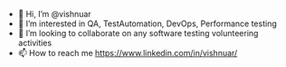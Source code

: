 - 👋 Hi, I’m @vishnuar
- 👀 I’m interested in QA, TestAutomation, DevOps, Performance testing
- 💞️ I’m looking to collaborate on any software testing volunteering activities
- 📫 How to reach me https://www.linkedin.com/in/vishnuar/

<!---
vishnuar/vishnuar is a ✨ special ✨ repository because its `README.md` (this file) appears on your GitHub profile.
You can click the Preview link to take a look at your changes.
--->
